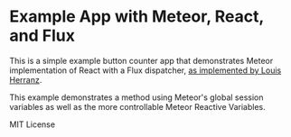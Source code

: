# Example App with Meteor, React, and Flux

This is a simple example button counter app that demonstrates Meteor implementation of React with a Flux dispatcher, [as implemented by Louis Herranz](https://github.com/meteorflux/dispatcher).

This example demonstrates a method using Meteor's global session variables as well as the more controllable Meteor Reactive Variables.

MIT License
